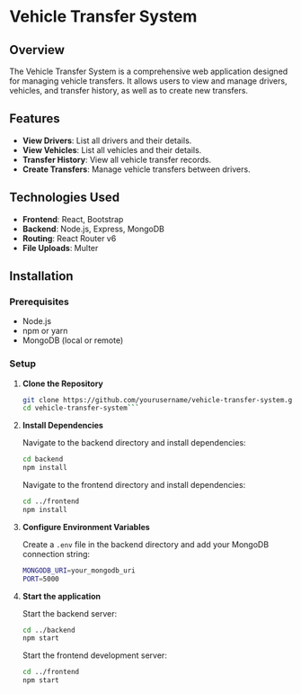 # Vehicle Transfer System

## Overview

The Vehicle Transfer System is a comprehensive web application designed for managing vehicle transfers. It allows users to view and manage drivers, vehicles, and transfer history, as well as to create new transfers.

## Features

- **View Drivers**: List all drivers and their details.
- **View Vehicles**: List all vehicles and their details.
- **Transfer History**: View all vehicle transfer records.
- **Create Transfers**: Manage vehicle transfers between drivers.

## Technologies Used

- **Frontend**: React, Bootstrap
- **Backend**: Node.js, Express, MongoDB
- **Routing**: React Router v6
- **File Uploads**: Multer

## Installation

### Prerequisites

- Node.js
- npm or yarn
- MongoDB (local or remote)

### Setup

1. **Clone the Repository**

   ```bash
   git clone https://github.com/yourusername/vehicle-transfer-system.git
   cd vehicle-transfer-system```

2. **Install Dependencies**

    Navigate to the backend directory and install dependencies:
    ```bash
    cd backend
    npm install
    ```
    Navigate to the frontend directory and install dependencies:
    ``` bash
    cd ../frontend
    npm install
    ```

3. **Configure Environment Variables**

    Create a `.env` file in the backend directory and add your MongoDB connection string:
    ```bash
    MONGODB_URI=your_mongodb_uri
    PORT=5000
    ```

4. **Start the application**

    Start the backend server:
    ```bash
    cd ../backend
    npm start
    ```
    Start the frontend development server:

    ```bash
    cd ../frontend
    npm start
    ```

    